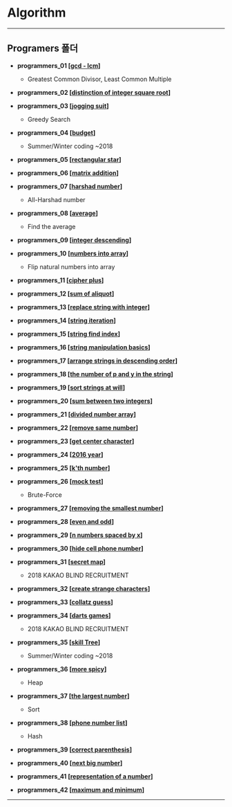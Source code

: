# Algorithm
----------------------------------------------
## Programers 폴더

* __programmers_01 [[gcd - lcm](https://programmers.co.kr/learn/courses/30/lessons/12940)]__

  * Greatest Common Divisor, Least Common Multiple
  
* __programmers_02 [[distinction of integer square root](https://programmers.co.kr/learn/courses/30/lessons/12934)]__
  
* __programmers_03 [[jogging suit](https://programmers.co.kr/learn/courses/30/lessons/42862)]__

  * Greedy Search
  
* __programmers_04 [[budget](https://programmers.co.kr/learn/courses/30/lessons/12982)]__

  * Summer/Winter coding ~2018
  
* __programmers_05 [[rectangular star](https://programmers.co.kr/learn/courses/30/lessons/12969)]__
  
* __programmers_06 [[matrix addition](https://programmers.co.kr/learn/courses/30/lessons/12950)]__
  
* __programmers_07 [[harshad number](https://programmers.co.kr/learn/courses/30/lessons/12947)]__

  * All-Harshad number
  
* __programmers_08 [[average](https://programmers.co.kr/learn/courses/30/lessons/12944)]__

  * Find the average

* __programmers_09 [[integer descending](https://programmers.co.kr/learn/courses/30/lessons/12933)]__
  
* __programmers_10 [[numbers into array](https://programmers.co.kr/learn/courses/30/lessons/12932)]__

  * Flip natural numbers into array
  
* __programmers_11 [[cipher plus](https://programmers.co.kr/learn/courses/30/lessons/12931)]__
  
* __programmers_12 [[sum of aliquot](https://programmers.co.kr/learn/courses/30/lessons/12928)]__
  
* __programmers_13 [[replace string with integer](https://programmers.co.kr/learn/courses/30/lessons/12932)]__
  
* __programmers_14 [[string iteration](https://programmers.co.kr/learn/courses/30/lessons/12922)]__

* __programmers_15 [[string find index](https://programmers.co.kr/learn/courses/30/lessons/12919)]__

* __programmers_16 [[string manipulation basics](https://programmers.co.kr/learn/courses/30/lessons/12918)]__

* __programmers_17 [[arrange strings in descending order](https://programmers.co.kr/learn/courses/30/lessons/12917)]__

* __programmers_18 [[the number of p and y in the string](https://programmers.co.kr/learn/courses/30/lessons/12916)]__

* __programmers_19 [[sort strings at will](https://programmers.co.kr/learn/courses/30/lessons/12915)]__

* __programmers_20 [[sum between two integers](https://programmers.co.kr/learn/courses/30/lessons/12912)]__

* __programmers_21 [[divided number array](https://programmers.co.kr/learn/courses/30/lessons/12910)]__

* __programmers_22 [[remove same number](https://programmers.co.kr/learn/courses/30/lessons/12906)]__

* __programmers_23 [[get center character](https://programmers.co.kr/learn/courses/30/lessons/12903)]__

* __programmers_24 [[2016 year](https://programmers.co.kr/learn/courses/30/lessons/12901)]__

* __programmers_25 [[k'th number](https://programmers.co.kr/learn/courses/30/lessons/42748)]__

* __programmers_26 [[mock test](https://programmers.co.kr/learn/courses/30/lessons/42840)]__

  * Brute-Force

* __programmers_27 [[removing the smallest number](https://programmers.co.kr/learn/courses/30/lessons/12935)]__

* __programmers_28 [[even and odd](https://programmers.co.kr/learn/courses/30/lessons/12937)]__

* __programmers_29 [[n numbers spaced by x](https://programmers.co.kr/learn/courses/30/lessons/12954)]__

* __programmers_30 [[hide cell phone number](https://programmers.co.kr/learn/courses/30/lessons/12948)]__

* __programmers_31 [[secret map](https://programmers.co.kr/learn/courses/30/lessons/17681)]__

  * 2018 KAKAO BLIND RECRUITMENT

* __programmers_32 [[create strange characters](https://programmers.co.kr/learn/courses/30/lessons/12930)]__

* __programmers_33 [[collatz guess](https://programmers.co.kr/learn/courses/30/lessons/12943)]__

* __programmers_34 [[darts games](https://programmers.co.kr/learn/courses/30/lessons/17682)]__

  * 2018 KAKAO BLIND RECRUITMENT

* __programmers_35 [[skill Tree](https://programmers.co.kr/learn/courses/30/lessons/49993)]__

  * Summer/Winter coding ~2018

* __programmers_36 [[more spicy](https://programmers.co.kr/learn/courses/30/lessons/42626)]__

  * Heap
  
* __programmers_37 [[the largest number](https://programmers.co.kr/learn/courses/30/lessons/42746)]__

  * Sort

* __programmers_38 [[phone number list](https://programmers.co.kr/learn/courses/30/lessons/42577)]__

  * Hash

* __programmers_39 [[correct parenthesis](https://programmers.co.kr/learn/courses/30/lessons/12909)]__

* __programmers_40 [[next big number](https://programmers.co.kr/learn/courses/30/lessons/12911)]__

* __programmers_41 [[representation of a number](https://programmers.co.kr/learn/courses/30/lessons/12924)]__

* __programmers_42 [[maximum and minimum](https://programmers.co.kr/learn/courses/30/lessons/12939)]__

--------------------------------------------------
